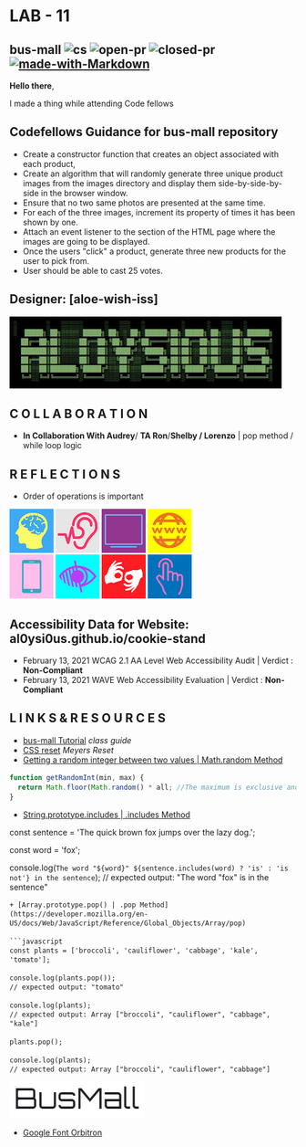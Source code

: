 # LAB - 11

## bus-mall ![cs](https://img.shields.io/github/license/AL0YSI0US/bus-mall) ![open-pr](https://img.shields.io/github/issues-pr-raw/AL0YSI0US/bus-mall) ![closed-pr](https://img.shields.io/github/issues-pr-closed/AL0YSI0US/bus-mall) [![made-with-Markdown](https://img.shields.io/badge/Made%20with-Markdown-1f425f.svg)](http://commonmark.org)

**Hello there**,

I made a thing while attending Code fellows

## Codefellows Guidance for bus-mall repository

+ Create a constructor function that creates an object associated with each product,
+ Create an algorithm that will randomly generate three unique product images from the images directory and display them side-by-side-by-side in the browser window.
+ Ensure that no two same photos are presented at the same time.
+ For each of the three images, increment its property of times it has been shown by one.
+ Attach an event listener to the section of the HTML page where the images are going to be displayed.
+ Once the users "click" a product, generate three new products for the user to pick from.
+ User should be able to cast 25 votes.

## Designer: [aloe-wish-iss]

[![banner](https://github.com/AL0YSI0US/about-me/raw/main/img/bannerNameArt.JPG?raw=true)](https://github.com/AL0YSI0US/about-me/blob/main/img/bannerNameArt.JPG?raw=true)

## C O L L A B O R A T I O N

* **In Collaboration With Audrey**/ **TA Ron**/**Shelby / Lorenzo** | pop method / while loop logic

## R E F L E C T I O N S

+ Order of operations is important

![access](https://github.com/AL0YSI0US/about-me/blob/main/img/8grid.png?raw=true)

## Accessibility Data for Website: al0ysi0us.github.io/cookie-stand

+ February 13, 2021 WCAG 2.1 AA Level Web Accessibility Audit | Verdict : **Non-Compliant**
+ February 13, 2021 WAVE Web Accessibility Evaluation | Verdict : **Non-Compliant**

## L I N K S  &  R E S O U R C E S

+ [bus-mall Tutorial](https://codefellows.github.io/code-201-guide/curriculum/class-11/lab/) *class guide*
+ [CSS reset](https://meyerweb.com/eric/tools/css/reset/) *Meyers Reset*
+ [Getting a random integer between two values | Math.random Method](https://developer.mozilla.org/en-US/docs/Web/JavaScript/Reference/Global_Objects/Math/random#getting_a_random_integer_between_two_values "Permalink to Getting a random integer between two values")

```javascript
function getRandomInt(min, max) {
  return Math.floor(Math.random() * all; //The maximum is exclusive and the minimum is inclusive
}

```

+ [String.prototype.includes | .includes Method](https://developer.mozilla.org/en-US/docs/Web/JavaScript/Reference/Global_Objects/String/includes)

const sentence = 'The quick brown fox jumps over the lazy dog.';

const word = 'fox';

console.log(`The word "${word}" ${sentence.includes(word) ? 'is' : 'is not'} in the sentence`);
// expected output: "The word "fox" is in the sentence"

```
+ [Array.prototype.pop() | .pop Method](https://developer.mozilla.org/en-US/docs/Web/JavaScript/Reference/Global_Objects/Array/pop)

```javascript
const plants = ['broccoli', 'cauliflower', 'cabbage', 'kale', 'tomato'];

console.log(plants.pop());
// expected output: "tomato"

console.log(plants);
// expected output: Array ["broccoli", "cauliflower", "cabbage", "kale"]

plants.pop();

console.log(plants);
// expected output: Array ["broccoli", "cauliflower", "cabbage"]
```

![Orbitron](img/orbitron.jpg)

* [Google Font Orbitron](https://fonts.google.com/specimen/Orbitron?preview.text_type=custom)

<!--

![Profile views](https://gpvc.arturio.dev/AL0YSI0US)

-->
